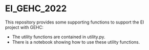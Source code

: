 # EI_GEHC_2022

This repository provides some supporting functions to support the EI project with GEHC:
* The utility functions are contained in utility.py.
* There is a notebook showing how to use these utility functions.
